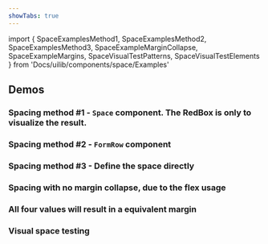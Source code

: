 ```yaml
---
showTabs: true
---
```


import {
SpaceExamplesMethod1,
SpaceExamplesMethod2,
SpaceExamplesMethod3,
SpaceExampleMarginCollapse,
SpaceExampleMargins,
SpaceVisualTestPatterns,
SpaceVisualTestElements
} from 'Docs/uilib/components/space/Examples'

## Demos

### Spacing method #1 - `Space` component. The RedBox is only to visualize the result.

<SpaceExamplesMethod1 />

### Spacing method #2 - `FormRow` component

<SpaceExamplesMethod2 />

### Spacing method #3 - Define the space directly

<SpaceExamplesMethod3 />

### Spacing with no margin collapse, due to the flex usage

<SpaceExampleMarginCollapse />

### All four values will result in a equivalent margin

<SpaceExampleMargins />

### Visual space testing

<SpaceVisualTestPatterns />

<SpaceVisualTestElements />
